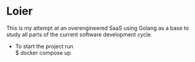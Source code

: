 # Loier

This is my attempt at an overengineered SaaS using Golang as a base to study all parts of the current software development cycle.

* To start the project run<br>
    $ docker compose up